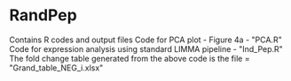 # RandPep
Contains R codes and output files
Code for PCA plot - Figure 4a - "PCA.R"
Code for expression analysis using standard LIMMA pipeline - "Ind_Pep.R"
The fold change table generated from the above code is the file = "Grand_table_NEG_i.xlsx"

